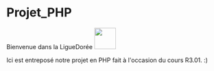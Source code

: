 # Projet_PHP
Bienvenue dans la LigueDorée 
<img src="https://i.makeagif.com/media/7-26-2015/ZSx7OP.gif" height=50 >

Ici est entreposé notre projet en PHP fait à l'occasion du cours R3.01. :)
